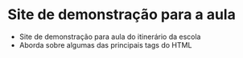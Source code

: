 # Site de demonstração para a aula
 - Site de demonstração para aula do itinerário da escola
 - Aborda sobre algumas das principais tags do HTML
